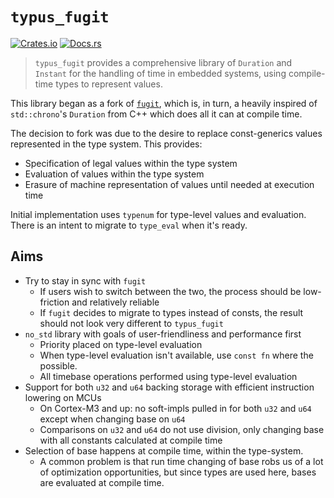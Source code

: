 # `typus_fugit`
[![Crates.io](https://img.shields.io/crates/v/your-crate.svg)](https://crates.io/crates/your-crate)
[![Docs.rs](https://img.shields.io/docsrs/your-crate)](https://docs.rs/your-crate)

> `typus_fugit` provides a comprehensive library of `Duration` and `Instant` for the handling of time in embedded systems, using compile-time types to represent values.

This library began as a fork of [`fugit`](https://github.com/korken89/fugit/tree/0ad21f78f7d0b4f691ba9c7445f93299039d9f54), which is, in turn, a heavily inspired of `std::chrono`'s `Duration` from C++ which does all it can at compile time.

The decision to fork was due to the desire to replace const-generics values represented in the type system. This provides:

- Specification of legal values within the type system
- Evaluation of values within the type system
- Erasure of machine representation of values until needed at execution time

Initial implementation uses `typenum` for type-level values and evaluation. There is an intent to migrate to `type_eval` when it's ready.

## Aims

* Try to stay in sync with `fugit`
  * If users wish to switch between the two, the process should be low-friction and relatively reliable
  * If `fugit` decides to migrate to types instead of consts, the result should not look very different to `typus_fugit`
* `no_std` library with goals of user-friendliness and performance first
  * Priority placed on type-level evaluation
  * When type-level evaluation isn't available, use `const fn` where the possible.
  * All timebase operations performed using type-level evaluation
* Support for both `u32` and `u64` backing storage with efficient instruction lowering on MCUs
  * On Cortex-M3 and up: no soft-impls pulled in for both `u32` and `u64` except when changing base on `u64`
  * Comparisons on `u32` and `u64` do not use division, only changing base with all constants calculated at compile time
* Selection of base happens at compile time, within the type-system.
  * A common problem is that run time changing of base robs us of a lot of optimization opportunities, but since types are used here, bases are evaluated at compile time.

